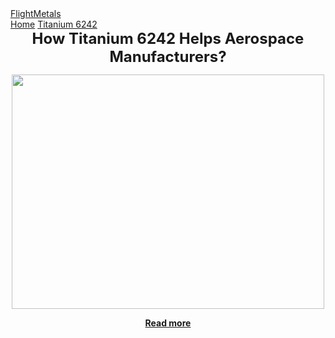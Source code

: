 <div class="header">
  <a href="#" class="logo">FlightMetals</a>
  <div class="header-right">
    <a class="active" href="http://flightmetalsblog.social-networking.me">Home</a>
    <a href="http://flightmetalsblog.social-networking.me/titanium-6242-ams-4919-sheet-plate.html">Titanium 6242</a>
  </div>
</div>
<center><span style="margin-bottom: 15px; text-align: center; font-size: 24px;"><strong>How Titanium 6242 Helps Aerospace Manufacturers?</strong></span></center>
<p><strong><img src="https://www.flightmetals.com/wp-content/uploads/2018/05/titanium_bars.jpg" alt="" width="500" height="375" style="display: block; margin-left: auto; margin-right: auto;" /></strong></p>
<center><strong><a href="http://flightmetalsblog.social-networking.me/titanium-6242-ams-4919-sheet-plate.html">Read more</a></strong></center>
